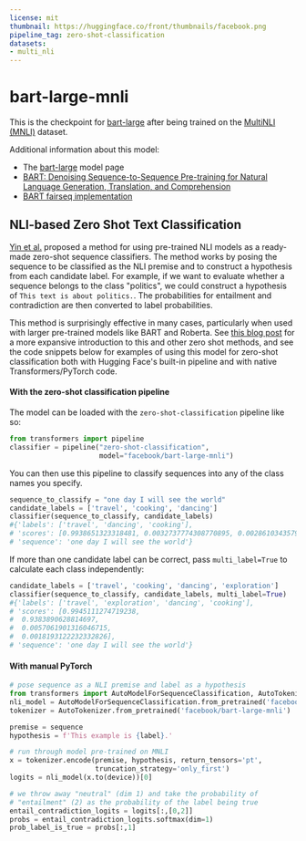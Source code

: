 ```yaml
---
license: mit
thumbnail: https://huggingface.co/front/thumbnails/facebook.png
pipeline_tag: zero-shot-classification
datasets:
- multi_nli
---
```


# bart-large-mnli

This is the checkpoint for [bart-large](https://huggingface.co/facebook/bart-large) after being trained on the [MultiNLI (MNLI)](https://huggingface.co/datasets/multi_nli) dataset.

Additional information about this model:
- The [bart-large](https://huggingface.co/facebook/bart-large) model page
- [BART: Denoising Sequence-to-Sequence Pre-training for Natural Language Generation, Translation, and Comprehension
](https://arxiv.org/abs/1910.13461)
- [BART fairseq implementation](https://github.com/pytorch/fairseq/tree/master/fairseq/models/bart)

## NLI-based Zero Shot Text Classification

[Yin et al.](https://arxiv.org/abs/1909.00161) proposed a method for using pre-trained NLI models as a ready-made zero-shot sequence classifiers. The method works by posing the sequence to be classified as the NLI premise and to construct a hypothesis from each candidate label. For example, if we want to evaluate whether a sequence belongs to the class "politics", we could construct a hypothesis of `This text is about politics.`. The probabilities for entailment and contradiction are then converted to label probabilities.

This method is surprisingly effective in many cases, particularly when used with larger pre-trained models like BART and Roberta. See [this blog post](https://joeddav.github.io/blog/2020/05/29/ZSL.html) for a more expansive introduction to this and other zero shot methods, and see the code snippets below for examples of using this model for zero-shot classification both with Hugging Face's built-in pipeline and with native Transformers/PyTorch code.

#### With the zero-shot classification pipeline

The model can be loaded with the `zero-shot-classification` pipeline like so:

```python
from transformers import pipeline
classifier = pipeline("zero-shot-classification",
                      model="facebook/bart-large-mnli")
```

You can then use this pipeline to classify sequences into any of the class names you specify.

```python
sequence_to_classify = "one day I will see the world"
candidate_labels = ['travel', 'cooking', 'dancing']
classifier(sequence_to_classify, candidate_labels)
#{'labels': ['travel', 'dancing', 'cooking'],
# 'scores': [0.9938651323318481, 0.0032737774308770895, 0.002861034357920289],
# 'sequence': 'one day I will see the world'}
```

If more than one candidate label can be correct, pass `multi_label=True` to calculate each class independently:

```python
candidate_labels = ['travel', 'cooking', 'dancing', 'exploration']
classifier(sequence_to_classify, candidate_labels, multi_label=True)
#{'labels': ['travel', 'exploration', 'dancing', 'cooking'],
# 'scores': [0.9945111274719238,
#  0.9383890628814697,
#  0.0057061901316046715,
#  0.0018193122232332826],
# 'sequence': 'one day I will see the world'}
```


#### With manual PyTorch

```python
# pose sequence as a NLI premise and label as a hypothesis
from transformers import AutoModelForSequenceClassification, AutoTokenizer
nli_model = AutoModelForSequenceClassification.from_pretrained('facebook/bart-large-mnli')
tokenizer = AutoTokenizer.from_pretrained('facebook/bart-large-mnli')

premise = sequence
hypothesis = f'This example is {label}.'

# run through model pre-trained on MNLI
x = tokenizer.encode(premise, hypothesis, return_tensors='pt',
                     truncation_strategy='only_first')
logits = nli_model(x.to(device))[0]

# we throw away "neutral" (dim 1) and take the probability of
# "entailment" (2) as the probability of the label being true 
entail_contradiction_logits = logits[:,[0,2]]
probs = entail_contradiction_logits.softmax(dim=1)
prob_label_is_true = probs[:,1]
```
